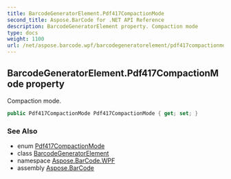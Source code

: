```yaml
---
title: BarcodeGeneratorElement.Pdf417CompactionMode
second_title: Aspose.BarCode for .NET API Reference
description: BarcodeGeneratorElement property. Compaction mode
type: docs
weight: 1100
url: /net/aspose.barcode.wpf/barcodegeneratorelement/pdf417compactionmode/
---
```

## BarcodeGeneratorElement.Pdf417CompactionMode property

Compaction mode.

```csharp
public Pdf417CompactionMode Pdf417CompactionMode { get; set; }
```

### See Also

* enum [Pdf417CompactionMode](../../../aspose.barcode.generation/pdf417compactionmode/)
* class [BarcodeGeneratorElement](../)
* namespace [Aspose.BarCode.WPF](../../../aspose.barcode.wpf/)
* assembly [Aspose.BarCode](../../../)


